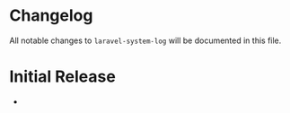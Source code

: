 # Changelog

All notable changes to `laravel-system-log` will be documented in this file.

# Initial Release
 - 
